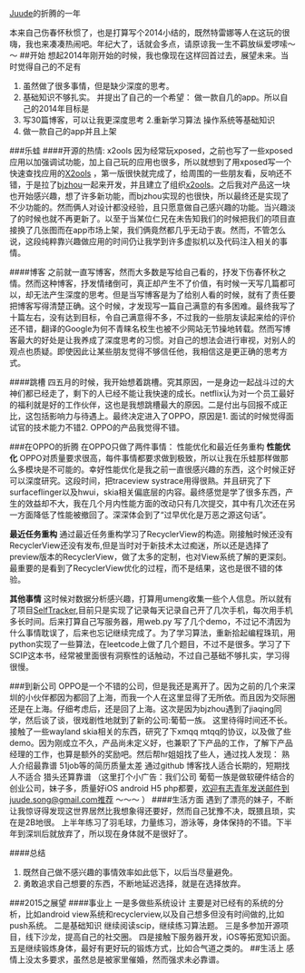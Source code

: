 [Juude](https://github.com/Juude)的折腾的一年

本来自己伤春怀秋惯了，也是打算写个2014小结的，既然特雷娜等人在这玩的很嗨，我也来凑凑热闹吧。年纪大了，话就会多点，请原谅我一生不羁放纵爱啰嗦～～
##开始
想起2014年刚开始的时候，我也像现在这样回首过去，展望未来。当时觉得自己的不足有
1. 虽然做了很多事情，但是缺少深度的思考。
2. 基础知识不够扎实。
并提出了自己的一个希望：
做一款自几的app。所以自己的2014年目标是
1. 写30篇博客，可以让我更深度思考
2.重新学习算法 操作系统等基础知识 
3. 做一款自己的app并且上架

###乐蛙
####开源的热情: x2ools
因为经常玩xposed，之前也写了一些xposed应用以加强调试功能，加上自己玩的应用也很多，所以就想到了用xposed写一个快速查找应用的[X2ools]( https://github.com/X2ools/X2ools)
，第一版很快就完成了，给周围的一些朋友看，反响还不错，于是拉了[bjzhou](https://github.com/bjzhou)一起来开发，并且建立了组织[x2ools](https://github.com/X2ools)。之后我对产品这一块也开始感兴趣，想了许多新功能，而bjzhou实现的也很快，所以最终还是实现了不少功能的。然而俩人对设计都没经验，且只愿意做自己感兴趣的功能。当兴趣淡了的时候也就不再更新了。以至于当某位仁兄在未告知我们的时候把我们的项目直接换了几张图而在app市场上架，我们俩竟然都几乎无动于衷。然而，不管怎么说，这段纯粹靠兴趣做应用的时间仍让我学到许多虚拟机以及代码注入相关的事情。

####博客
之前就一直写博客，然而大多数是写给自己看的，抒发下伤春怀秋之情。然而这种博客，抒发情绪倒可，真正却产生不了价值，有时候一天写几篇都可以，却无法产生深度的思考。但是当写博客是为了给别人看的时候，就有了责任要把博客写得清楚正确。这个时候，才发现写一篇自己满意的有多困难。最终我写了十篇左右，没有达到目标，令自己满意得不多，不过我的一些朋友读起来给的评价还不错，翻译的Google为何不青睐名校生也被不少网站无节操地转载。然而写博客最大的好处是让我养成了深度思考的习惯。对自己的想法会进行审视，对别人的观点也质疑。即使因此让某些朋友觉得不够信任他，我相信这是更正确的思考方式。

####跳槽
四五月的时候，我开始想着跳槽。究其原因，一是身边一起战斗过的大神们都已经走了，剩下的人已经不能让我快速的成长。netflix认为对一个员工最好的福利就是好的工作伙伴，这也是我想跳槽最大的原因。二是付出与回报不成正比，这包括影响力与待遇上。最终决定进入了OPPO，原因是1. 面试的时候觉得面试官的技术能力不错2. OPPO的产品我觉得不错。

###在OPPO的折腾
在OPPO只做了两件事情： 性能优化和最近任务重构
**性能优化**
OPPO对质量要求很高，每件事情都要求做到极致，所以让我在乐蛙那样做那么多模块是不可能的。幸好性能优化是我之前一直很感兴趣的东西，这个时候正好可以深度研究。这段时间，把traceview systrace用得很熟。并且研究了下surfaceflinger以及hwui，skia相关偏底层的内容。最终感觉是学了很多东西，产生的效益却不大，我在几个月内性能方面的改动只有几次提交，其中有几次还在另一方面降低了性能被撤回了。深深体会到了“过早优化是万恶之源这句话”。

**最近任务重构**
通过最近任务重构学习了RecyclerView的构造。刚接触时候还没有RecyclerView还没有发布,但是当时对于新技术太过痴迷，所以还是选择了preview版本的RecyclerView，做了太多的定制，也对View系统了解的更深刻。最重要的是看到了RecyclerView优化的过程，而不是结果，这也是很不错的体验。

**其他事情**
这时候对数据分析感兴趣，打算用umeng收集一些个人信息。所以就有了项目[SelfTracker](https://github.com/Juude/SelfTracker),目前只是实现了记录每天记录自己开了几次手机，每次用手机多长时间。后来打算自己写服务器，用web.py 写了几个demo，不过记不清因为什么事情耽误了，后来也忘记继续完成了。为了学习算法，重新拾起编程珠玑，用python实现了一些算法，在leetcode上做了几个题目，不过不是很多。学习了下SCIP这本书，经常被里面很有洞察性的话触动，不过自己基础不够扎实，学习得很慢。

###到新公司
OPPO是一个不错的公司，但是我还是离开了。因为之前的几个来深圳的小伙伴都因为都回了上海，而我一个人在这里显得了无所依。而且因为交际圈还是在上海。仔细考虑后，还是回了上海。这次是因为bjzhou遇到了jiaqing同学，然后谈了谈，很戏剧性地就到了新的公司:葡萄一族。
这里待得时间还不长。接触了一些wayland skia相关的东西，研究了下xmqq mtqq的协议，以及做了些demo。因为刚成立不久，产品尚未定义好，也兼职了下产品的工作，了解下产品经理的工作，也算是额外的奖励吧。然后帮hr姐姐找了些人，通过找人发现：
熟人介绍最靠谱
51job等的简历质量太差 
 通过github 博客找人适合长期的，短期找人不适合
猎头还算靠谱
（这里打个小广告：我们公司 葡萄一族是做软硬件结合的创业公司，妹子多，质量好iOS android H5 php都要，欢迎有志青年发送邮件到juude.song@gmail.com推荐 ～～～
）
####生活方面
遇到了漂亮的妹子，不断让我惊讶得发现这世界居然比我想象得还要好，然而自己犹豫不决，既猥且琐，实在是2B地很。
上半年练习了羽毛球，力量练习，游泳等，身体保持的不错。下半年到深圳后就放弃了，所以现在身体就不是很好了。

####总结
1. 既然自己做不感兴趣的事情效率如此低下，以后当尽量避免。
2. 勇敢追求自己想要的东西，不断地延迟选择，就是在选择放弃。

###2015之展望
####事业上
一是多做些系统设计
主要是对已经有的系统的分析，比如android view系统和recyclerview,以及自己想多但没有时间做的,比如push系统。
二是基础知识
继续阅读scip，继续练习算法题。
三是多参加开源项目，线下沙龙，提高自己的社交圈。
四是接触下服务器开发，iOS等拓宽知识面。
五是继续锻炼身体，最好有更好玩的锻炼方式，比如合气道之类的。
##生活上
感情上没太多要求，虽然总是被家里催婚，然而强求未必靠谱。
